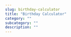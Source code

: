 ```yaml
---
slug: birthday-calculator
title: "Birthday Calculator"
category: ""
subcategory: ""
description: ""
---
```


